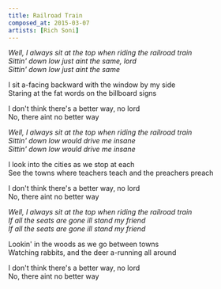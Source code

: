```yaml
---
title: Railroad Train
composed_at: 2015-03-07
artists: [Rich Soni]
---
```


*Well, I always sit at the top when riding the railroad train*  
*Sittin' down low just aint the same, lord*  
*Sittin' down low just aint the same*  

I sit a-facing backward with the window by my side  
Staring at the fat words on the billboard signs  

I don't think there's a better way, no lord  
No, there aint no better way  

*Well, I always sit at the top when riding the railroad train*  
*Sittin' down low would drive me insane*  
*Sittin' down low would drive me insane*  

I look into the cities as we stop at each  
See the towns where teachers teach and the preachers preach  

I don't think there's a better way, no lord  
No, there aint no better way  

*Well, I always sit at the top when riding the railroad train*  
*If all the seats are gone ill stand my friend*  
*If all the seats are gone ill stand my friend*  

Lookin' in the woods as we go between towns  
Watching rabbits, and the deer a-running all around  

I don't think there's a better way, no lord  
No, there aint no better way  
